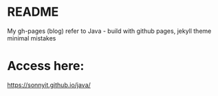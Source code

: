 # README
My gh-pages (blog) refer to Java - build with github pages, jekyll theme minimal mistakes

# Access here:
https://sonnyit.github.io/java/

